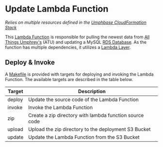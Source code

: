 # Update Lambda Function

*Relies on multiple resources defined in the
[Umphbase CloudFormation Stack](../README.md)*

This [Lambda Function](https://aws.amazon.com/lambda/) is responsible for
pulling the newest data from
[All Things Umphrey's](https://allthings.umphreys.com/) (ATU) and updating a
MySQL [RDS Database](https://aws.amazon.com/rds/). As the function has multiple
dependencies, it utilizes a [Lambda Layer](../layer/README.md).

## Deploy & Invoke

A [Makefile](Makefile) is provided with targets for deploying and invoking the
Lambda Function. The available targets are described in the table below.

| Target        | Description                                               |
| ------------- | --------------------------------------------------------- |
| deploy        | Update the source code of the Lambda Function             |
| invoke        | Invoke the Lambda Function                                |
| zip           | Create a zip directory with lambda function source code   |
| upload        | Upload the zip directory to the deployment S3 Bucket      |
| update        | Update the Lambda Function from the S3 Bucket             |
